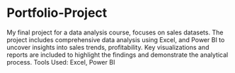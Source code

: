 # Portfolio-Project
 My final project for a data analysis course, focuses on sales datasets. The project includes comprehensive data analysis using Excel, and Power BI to uncover insights into sales trends, profitability. Key visualizations and reports are included to highlight the findings and demonstrate the analytical process.  Tools Used: Excel, Power BI
